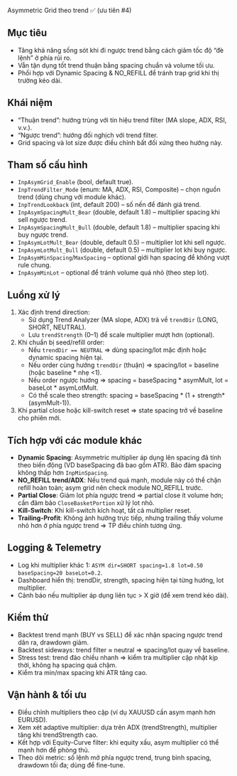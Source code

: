 Asymmetric Grid theo trend ✅ (ưu tiên #4)

## Mục tiêu
- Tăng khả năng sống sót khi đi ngược trend bằng cách giảm tốc độ “đè lệnh” ở phía rủi ro.
- Vẫn tận dụng tốt trend thuận bằng spacing chuẩn và volume tối ưu.
- Phối hợp với Dynamic Spacing & NO_REFILL để tránh trap grid khi thị trường kéo dài.

## Khái niệm
- “Thuận trend”: hướng trùng với tín hiệu trend filter (MA slope, ADX, RSI, v.v.).
- “Ngược trend”: hướng đối nghịch với trend filter.
- Grid spacing và lot size được điều chỉnh bất đối xứng theo hướng này.

## Tham số cấu hình
- `InpAsymGrid_Enable` (bool, default true).
- `InpTrendFilter_Mode` (enum: MA, ADX, RSI, Composite) – chọn nguồn trend (dùng chung với module khác).
- `InpTrendLookback` (int, default 200) – số nến để đánh giá trend.
- `InpAsymSpacingMult_Bear` (double, default 1.8) – multiplier spacing khi sell ngược trend.
- `InpAsymSpacingMult_Bull` (double, default 1.8) – multiplier spacing khi buy ngược trend.
- `InpAsymLotMult_Bear` (double, default 0.5) – multiplier lot khi sell ngược.
- `InpAsymLotMult_Bull` (double, default 0.5) – multiplier lot khi buy ngược.
- `InpAsymMinSpacing`/`MaxSpacing` – optional giới hạn spacing để không vượt rule chung.
- `InpAsymMinLot` – optional để tránh volume quá nhỏ (theo step lot).

## Luồng xử lý
1. Xác định trend direction:
   - Sử dụng Trend Analyzer (MA slope, ADX) trả về `trendDir` (LONG, SHORT, NEUTRAL).
   - Lưu `trendStrength` (0–1) để scale multiplier mượt hơn (optional).
2. Khi chuẩn bị seed/refill order:
   - Nếu `trendDir == NEUTRAL` ⇒ dùng spacing/lot mặc định hoặc dynamic spacing hiện tại.
   - Nếu order cùng hướng `trendDir` (thuận) ⇒ spacing/lot = baseline (hoặc baseline * nhẹ <1).
   - Nếu order ngược hướng ⇒ spacing = baseSpacing * asymMult, lot = baseLot * asymLotMult.
   - Có thể scale theo strength: spacing = baseSpacing * (1 + strength*(asymMult-1)).
3. Khi partial close hoặc kill-switch reset ⇒ state spacing trở về baseline cho phiên mới.

## Tích hợp với các module khác
- **Dynamic Spacing**: Asymmetric multiplier áp dụng lên spacing đã tính theo biến động (VD baseSpacing đã bao gồm ATR). Bảo đảm spacing không thấp hơn `InpMinSpacing`.
- **NO_REFILL trend/ADX**: Nếu trend quá mạnh, module này có thể chặn refill hoàn toàn; asym grid nên check module NO_REFILL trước.
- **Partial Close**: Giảm lot phía ngược trend ⇒ partial close ít volume hơn; cần đảm bảo `CloseBasketPortion` xử lý lot nhỏ.
- **Kill-Switch**: Khi kill-switch kích hoạt, tất cả multiplier reset.
- **Trailing-Profit**: Không ảnh hưởng trực tiếp, nhưng trailing thấy volume nhỏ hơn ở phía ngược trend ⇒ TP điều chỉnh tương ứng.

## Logging & Telemetry
- Log khi multiplier khác 1: `ASYM dir=SHORT spacing=1.8 lot=0.50 baseSpacing=20 baseLot=0.2`.
- Dashboard hiển thị: trendDir, strength, spacing hiện tại từng hướng, lot multiplier.
- Cảnh báo nếu multiplier áp dụng liên tục > X giờ (để xem trend kéo dài).

## Kiểm thử
- Backtest trend mạnh (BUY vs SELL) để xác nhận spacing ngược trend dãn ra, drawdown giảm.
- Backtest sideways: trend filter ≈ neutral ⇒ spacing/lot quay về baseline.
- Stress test: trend đảo chiều nhanh ⇒ kiểm tra multiplier cập nhật kịp thời, không hạ spacing quá chậm.
- Kiểm tra min/max spacing khi ATR tăng cao.

## Vận hành & tối ưu
- Điều chỉnh multipliers theo cặp (ví dụ XAUUSD cần asym mạnh hơn EURUSD).
- Xem xét adaptive multiplier: dựa trên ADX (trendStrength), multiplier tăng khi trendStrength cao.
- Kết hợp với Equity-Curve filter: khi equity xấu, asym multiplier có thể mạnh hơn để phòng thủ.
- Theo dõi metric: số lệnh mở phía ngược trend, trung bình spacing, drawdown tối đa; dùng để fine-tune.
